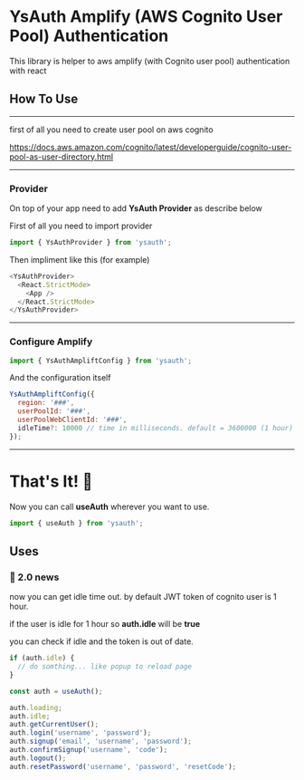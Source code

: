 # YsAuth Amplify (AWS Cognito User Pool) Authentication

This library is helper to aws amplify (with Cognito user pool) authentication with react

## How To Use

---

first of all you need to create user pool on aws cognito

https://docs.aws.amazon.com/cognito/latest/developerguide/cognito-user-pool-as-user-directory.html

---

### Provider

On top of your app need to add <b>YsAuth Provider</b> as describe below

First of all you need to import provider

```javascript
import { YsAuthProvider } from 'ysauth';
```

Then impliment like this (for example)

```javascript
<YsAuthProvider>
  <React.StrictMode>
    <App />
  </React.StrictMode>
</YsAuthProvider>
```

---

### Configure Amplify

```javascript
import { YsAuthAmpliftConfig } from 'ysauth';
```

And the configuration itself

```javascript
YsAuthAmpliftConfig({
  region: '###',
  userPoolId: '###',
  userPoolWebClientId: '###',
  idleTime?: 10000 // time in milliseconds. default = 3600000 (1 hour)
});
```

---

# That's It! 🚀

Now you can call <b>useAuth</b> wherever you want to use.

```javascript
import { useAuth } from 'ysauth';
```

## Uses

### 🔴 2.0 news

now you can get idle time out.
by default JWT token of cognito user is 1 hour.

if the user is idle for 1 hour so <b>auth.idle</b> will be <b>true</b>

you can check if idle and the token is out of date.

```javascript
if (auth.idle) {
  // do somthing... like popup to reload page
}
```

```javascript
const auth = useAuth();

auth.loading;
auth.idle;
auth.getCurrentUser();
auth.login('username', 'password');
auth.signup('email', 'username', 'password');
auth.confirmSignup('username', 'code');
auth.logout();
auth.resetPassword('username', 'password', 'resetCode');
```
